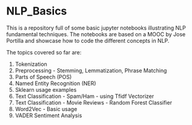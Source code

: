 # NLP_Basics
This is a repository full of some basic jupyter notebooks illustrating NLP fundamental techniques. The notebooks are based on a MOOC by Jose Portilla and showcase how to code the different concepts in NLP.

The topics covered so far are:

1. Tokenization
2. Preprocessing - Stemming, Lemmatization, Phrase Matching
3. Parts of Speech (POS)
4. Named Entity Recognition (NER)
5. Sklearn usage examples
6. Text Classification - Spam/Ham - using Tfidf Vectorizer
7. Text Classification - Movie Reviews - Random Forest Classifier
8. Word2Vec - Basic usage
9. VADER Sentiment Analysis
